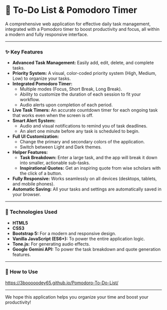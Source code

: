 # 📝 To-Do List & Pomodoro Timer


A comprehensive web application for effective daily task management, integrated with a Pomodoro timer to boost productivity and focus, all within a modern and fully responsive interface.

---

### ✨ **Key Features**

* **Advanced Task Management:** Easily add, edit, delete, and complete tasks.
* **Priority System:** A visual, color-coded priority system (High, Medium, Low) to organize your tasks.
* **Integrated Pomodoro Timer:**
    * Multiple modes (Focus, Short Break, Long Break).
    * Ability to customize the duration of each session to fit your workflow.
    * Audio alerts upon completion of each period.
* **Live Task Timers:** An accurate countdown timer for each ongoing task that works even when the screen is off.
* **Smart Alert System:**
    * Audio and visual notifications to remind you of task deadlines.
    * An alert one minute before any task is scheduled to begin.
* **Full UI Customization:**
    * Change the primary and secondary colors of the application.
    * Switch between Light and Dark themes.
* **Helper Features:**
    * **Task Breakdown:** Enter a large task, and the app will break it down into smaller, actionable sub-tasks.
    * **Inspirational Quotes:** Get an inspiring quote from wise scholars with the click of a button.
* **Fully Responsive:** Works seamlessly on all devices (desktops, tablets, and mobile phones).
* **Automatic Saving:** All your tasks and settings are automatically saved in your browser.

---

### 🚀 **Technologies Used**

* **HTML5**
* **CSS3**
* **Bootstrap 5:** For a modern and responsive design.
* **Vanilla JavaScript (ES6+):** To power the entire application logic.
* **Tone.js:** For generating audio effects.
* **Google Gemini API:** To power the task breakdown and quote generation features.

---

### 🔧 **How to Use**

https://3booooodey65.github.io/Pomodoro-To-Do-List/

---

We hope this application helps you organize your time and boost your productivity!
